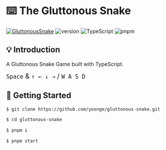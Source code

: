 # ⌨️ The Gluttonous Snake

[![GluttonousSnake](https://img.shields.io/badge/GluttonousSnake-TypeScript-orange)](https://github.com/yoonge/gluttonous-snake) ![version](https://img.shields.io/badge/version-1.0.0-yellow) ![TypeScript](https://img.shields.io/badge/TypeScript-%5E5.0.2-green.svg) ![pnpm](https://img.shields.io/badge/pnpm-8.15.4-purple)


## 💡 Introduction

A Gluttonous Snake Game built with TypeScript.

<font size=4>`Space` & `↑ ← ↓ →` / `W A S D`</font>


## 🔰 Getting Started

```sh
$ git clone https://github.com/yoonge/gluttonous-snake.git

$ cd gluttonous-snake

$ pnpm i

$ pnpm start
```


<!-- ## 📁 Index -->


<!-- ## ⚡ Features -->


<!-- ## 📌 TODO -->


<!-- ## 📄 License -->


<!-- ## 🔗 Links -->


<!-- ---- -->


<!-- ## 🏗️ Scaffold -->
